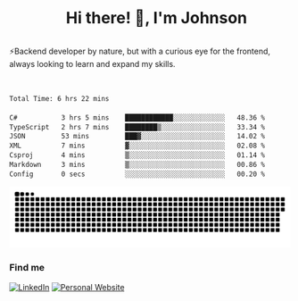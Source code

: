 <div id="user-content-toc">
  <ul align="center">
    <summary><h1 style="display: inline-block">Hi there! 👋, I'm Johnson</h1></summary>
  </ul>
</div>

⚡Backend developer by nature, but with a curious eye for the frontend, always looking to learn and expand my skills.

<br>


<!--START_SECTION:waka-->

```txt
Total Time: 6 hrs 22 mins

C#           3 hrs 5 mins    ████████████░░░░░░░░░░░░░   48.36 %
TypeScript   2 hrs 7 mins    ████████▒░░░░░░░░░░░░░░░░   33.34 %
JSON         53 mins         ███▓░░░░░░░░░░░░░░░░░░░░░   14.02 %
XML          7 mins          ▓░░░░░░░░░░░░░░░░░░░░░░░░   02.08 %
Csproj       4 mins          ▒░░░░░░░░░░░░░░░░░░░░░░░░   01.14 %
Markdown     3 mins          ▒░░░░░░░░░░░░░░░░░░░░░░░░   00.86 %
Config       0 secs          ░░░░░░░░░░░░░░░░░░░░░░░░░   00.20 %
```

<!--END_SECTION:waka-->

<picture>
  <source  srcset="https://github.com/joshwambere/joshwambere/blob/output/github-contribution-grid-snake-dark.svg?palette=github-dark">
  <source  srcset="https://github.com/joshwambere/joshwambere/blob/output/github-contribution-grid-snake.svg">
  <img alt="github contribution grid snake animation" src="https://github.com/joshwambere/joshwambere/blob/output/github-contribution-grid-snake.svg">
</picture>

### Find me
<a href="https://www.linkedin.com/in/dusabe-johnson" target="_blank"><img src="https://img.shields.io/badge/LinkedIn-%230077B5.svg?&style=flat&logo=linkedin&logoColor=white" alt="LinkedIn"></a>
‎‎ [![Personal Website](https://img.shields.io/badge/visit-Johnsonis.me-blue)](https://johnsonis.me/)
